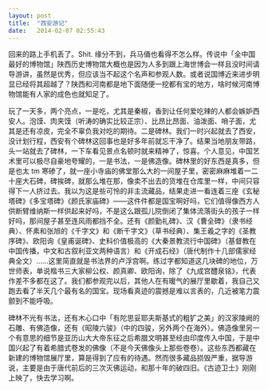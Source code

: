 ```yaml
---
layout: post
title:  "西安游记"
date:   2014-02-07 02:55:43
---
```


回来的路上手机丢了。Shit. 缘分不到，兵马俑也看得不怎么样。传说中「全中国最好的博物馆」陕西历史博物馆大概也是因为人多到跟上海世博会一样且没时间请导游讲，虽然是优秀，但应该当不起这个名声和参观人数。或者说国博近来进步明显已经将其超越了？陕西和河南都是地下面随便一挖都有宝的地方，啥时候河南博物馆能有人家的成色也就知足了。

玩了一天多，两个亮点，一是吃，尤其是秦椒，香到让任何爱吃辣的人都会嫉妒西安人。泡馍、肉夹馍（听涛的确实比较正宗）、比昂比昂面、油泼面、哨子面，尤其是还有凉皮，完全不辜负我对吃的期待。二是碑林。我们一时兴起就去了西安，没计划行程，西安有个碑林这回事也是好多年前就忘干净了。结果当地朋友带路，头一站就去了碑林，一下车看见景点名顿时就来精神了，惊喜。个人意见，中国艺术里可以极尽自豪地夸耀的，一是书法，一是佛造像。碑林里的好东西是真多，但是也太 tm 寒碜了，就一座小寺庙的佛堂那么大的一间屋子里，密密麻麻堆着一二十座大石碑，碑挨碑，就那么堆在那，像卖不出去的货堆在仓库里一样，中间只容得下一人挤过去。我以为这是些可怜的非主流藏品，结果走进一看连着三座《玄秘塔碑》《多宝塔碑》《颜氏家庙碑》——这件件都是国宝啊好吗，它们值得像西方人供断臂维纳斯一样供起来好吗，不是这么跟孤儿院倒闭了集体流落街头的孩子一样好吗，那间屋子甚至连风雨都挡不全。还有《颜勤礼碑》、汉《曹全碑》（隶书经典）、怀素和张旭的《千字文》和《断千字文》（草书经典）、集王羲之字的《圣教序碑》、欧阳询《皇甫诞碑》、史料价值极高的《大秦景教流行中国碑》（基督教在中国传播，中文和古叙利亚文两种语言）和《开成石经》（唐代制作十几部儒家经典全文）……这里简直就是书法界的卢浮宫啊。练过字都知道这几块碑的地位，万世师表，单说楷书三大家柳公权、颜真卿、欧阳询，除了《九成宫醴泉铭》，代表作差不多都在这了。我们都参观完以后，其他人在有暖气的展厅里歇着，我自己又跑去看了半天几个最有名的国宝。现场看真迹的震撼是难以言表的，几近被笔力震颤到不能呼吸。

碑林不光有书法，还有木心口中「有陀思妥耶夫斯基式的粗犷之美」的汉家陵阙的石雕、有佛造像，还有《昭陵六骏》（中的四骏，另外两个在海外）。佛造像里另一个有意思的细节是亚历山大大帝东征之后希腊文明甚至经由印度传入中国，于是中国兴起了有着希腊式卷发的佛像（不是今天佛像头上那些卷卷）。这些东西都藏在新建的博物馆展厅里，算是得到了应有的待遇。然而很多藏品损毁严重，据导游说，主要是由于唐代前后的三次灭佛运动，和那十年的破四旧。《古迹卫士》刚刚上映了，快去学习啊。